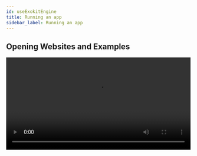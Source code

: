 ```yaml
---
id: useExokitEngine
title: Running an app
sidebar_label: Running an app
---
```


## Opening Websites and Examples

<video src="https://cdn.rawgit.com/webmixedreality/webmr-docs/media-upload/website/static/media/exokitmediacopy/ExokitBrowserHowto.mp4" width=500 controls />
  
  1. Find and Open Exokit Command Prompt.
  
  2. Type in direct link of website of the App and hit Enter.
  
      Note: (if the site was designed for VR it should open automatically in VR)
  
  3.  Enjoy.
